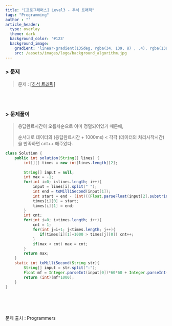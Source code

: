 ```yaml
---
title: "[프로그래머스] Level3 - 추석 트래픽"
tags: "Programming"
author : ""
article_header:
  type: overlay
  theme: dark
  background_color: '#123'
  background_image:
    gradient: 'linear-gradient(135deg, rgba(34, 139, 87 , .4), rgba(139, 34, 139, .4))'
    src: /assets/images/logo/background_algorithm.jpg
---
```






### > 문제

> 문제 : [[추석 트래픽]](https://programmers.co.kr/learn/courses/30/lessons/17676)

<br>

<br>

### > 문제풀이

> 응답완료시간이 오름차순으로 이미 정렬되어있기 때문에,
>
> 순서대로 데이터의 (응답완료시간 + 1000ms) < 각각 (데이터의 처리시작시간)을 만족하면 cnt++ 해주었다.

```java
class Solution {
    public int solution(String[] lines) {
        int[][] times = new int[lines.length][2];
        
        String[] input = null;
        int max = -1;
        for(int i=0; i<lines.length; i++){
            input = lines[i].split(" ");
            int end = toMilliSecond(input[1]);
            int start = end - (int)((Float.parseFloat(input[2].substring(0,input[2].length()-1)))*1000)+1;
            times[i][0] = start;
            times[i][1] = end;
        }
        int cnt;
        for(int i=0; i<times.length; i++){
            cnt = 1;
            for(int j=i+1; j<times.length; j++){
               if(times[i][1]+1000 > times[j][0]) cnt++;
            }
            if(max < cnt) max = cnt;
        }
        return max;
    }
    static int toMilliSecond(String str){
        String[] input = str.split(":");
        Float mf = Integer.parseInt(input[0])*60*60 + Integer.parseInt(input[1])*60 + Float.parseFloat(input[2]);
        return (int)(mf*1000);
    }
}
```



<br/>

<br/>

<br/>

문제 출처 : Programmers

<br/>

<br/>

<br/>